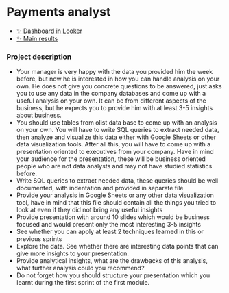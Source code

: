 # Payments analyst
- [✨ Dashboard in Looker](https://lookerstudio.google.com/reporting/9f5399e8-ccc8-49ff-861e-9788a0e7eee2/page/ODdXD)
- [✨ Main results](https://drive.google.com/file/d/1En-rzBhzk7O5PtY0ON76z416Maqshms-/view?usp=sharing)
  
### Project description
- Your manager is very happy with the data you provided him the week before, but now he is interested in how you can handle analysis on your own. He does not give you concrete questions to be answered, just asks you to use any data in the company databases and come up with a useful analysis on your own. It can be from different aspects of the business, but he expects you to provide him with at least 3-5 insights about business.
- You should use tables from olist data base to come up with an analysis on your own. You will have to write SQL queries to extract needed data, then analyze and visualize this data either with Google Sheets or other data visualization tools. After all this, you will have to come up with a presentation oriented to executives from your company. Have in mind your audience for the presentation, these will be business oriented people who are not data analysts and may not have studied statistics before.
- Write SQL queries to extract needed data, these queries should be well documented, with indentation and provided in separate file
- Provide your analysis in Google Sheets or any other data visualization tool, have in mind that this file should contain all the things you tried to look at even if they did not bring any useful insights
- Provide presentation with around 10 slides which would be business focused and would present only the most interesting 3-5 insights
- See whether you can apply at least 2 techniques learned in this or previous sprints
- Explore the data. See whether there are interesting data points that can give more insights to your presentation.
- Provide analytical insights, what are the drawbacks of this analysis, what further analysis could you recommend?
- Do not forget how you should structure your presentation which you learnt during the first sprint of the first module.
